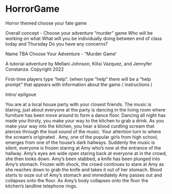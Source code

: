 # HorrorGame
Horror themed choose your fate game


Overall concept - Choose your adventure “murder” game
Who will be working on what
What will you be individually doing between end of class today and Thursday
Do you have any concerns?


Name TBA Choose Your Adventure - “Murder Game’

A tutorial adventure by Mellani Johnson, Kilisi Vazquez, and Jennyfer Constanza. Copyright 2022

First-time players type “help”. (when type “help” there will be a “help prompt” that appears with information about the game / instructions )


Intro/ epilgoue 

You are at a local house party with your closest friends. The music is blaring, just about everyone at the party is dancing in the living room where furniture has been move around to form a dance floor. Dancing all night has made you thirsty, you make your way to the kitchen to grab a drink. As you make your way into the kitchen, you hear a blood curdling scream that pierces through the loud sound of the music. Your attention turn to where the scream’s originated . Amy, one of the popular girls from high school, emerges from one of the house’s dark hallways. Suddenly the music is silent, everyone is frozen staring at Amy who’s now at the entrance of the hallway. Amy’s eyes are wide open staring back at everyone at in the crowd, she then looks down. Amy’s been stabbed, a knife has been plunged into Amy’s stomach. Frozen with shock, the crowd continues to stare at Amy as she reaches down to grab the knife and takes it out of her stomach. Blood starts to ooze out of Amy’s stomach and immediately Amy passes out and collapses onto the floor. As Amy’s body collapses onto the floor the kitchen’s landline telephone rings. 
